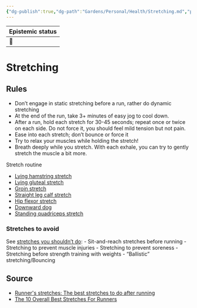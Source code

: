 ```yaml
---
{"dg-publish":true,"dg-path":"Gardens/Personal/Health/Stretching.md","permalink":"/gardens/personal/health/stretching/","tags":["health","fitness","sport"],"noteIcon":"1"}
---
```



| Epistemic status |
| -------- |
|     🌿     |
# Stretching
## Rules
-  Don’t engage in static stretching before a run, rather do dynamic stretching
- At the end of the run, take 3+ minutes of easy jog to cool down.
- After a run, hold each stretch for 30-45 seconds; repeat once or twice on each side. Do not force it, you should feel mild tension but not pain.
-  Ease into each stretch; don’t bounce or force it
- Try to relax your muscles while holding the stretch!
- Breath deeply while you stretch. With each exhale, you can try to gently stretch the muscle a bit more.

Stretch routine

- [Lying hamstring stretch](https://media.hearstapps.com/loop/video/hearst-runnersworld-jess-hamstringtightness-hamstringstretc-1564424100.mp4)
- [Lying gluteal stretch](https://hips.hearstapps.com/hmg-prod/images/lying-glute-stretch-stretching-for-runners-1658843874.jpg?resize=980:*)
- [Groin stretch](https://hips.hearstapps.com/hmg-prod/images/groin-stretch-stretching-for-runners-1658844444.jpg?resize=980:*)
- [Straight leg calf stretch](https://media.hearstapps.com/loop/video/runners-calf-stretch-on-wall-1568386901.mp4)
- [Hip flexor stretch](https://media.hearstapps.com/loop/video/runners-kneeling-hip-flexor-stretch-1601397453.mp4)
- [Downward dog](https://www.ekhartyoga.com/media/images/articles/content/Downward-Facing-Dog-Pose-Adho-Mukha-Svanasana.jpg)
- [Standing quadriceps stretch](https://hips.hearstapps.com/hmg-prod/images/standing-quad-stretch-stretching-for-runners-1658846459.jpg?resize=980:*)


### Stretches to avoid
See [stretches you shouldn’t do](https://www.runnersworld.com/uk/training/5-stretches-you-should-never-do):
	- Sit-and-reach stretches before running
	- Stretching to prevent muscle injuries
	- Stretching to prevent soreness
	- Stretching before strength training with weights
	- “Ballistic” stretching/Bouncing

## Source
- [Runner's stretches: The best stretches to do after running](https://www.runnersworld.com/uk/health/a760484/the-rw-complete-guide-to-stretching-for-runners/)
- [The 10 Overall Best Stretches For Runners](https://marathonhandbook.com/best-stretches-for-runners/)
